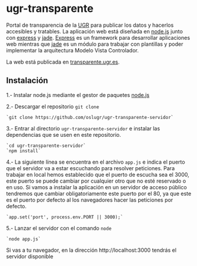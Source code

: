 ugr-transparente
================

Portal de transparencia de la [UGR](http://www.ugr.es/) para publicar los datos y hacerlos accesibles y tratables. La aplicación web está diseñada en [node.js](http://nodejs.org/) junto con [express](http://expressjs.com/) y [jade](http://jade-lang.com/). [Express](http://expressjs.com/) es un framework para desarrollar aplicaciones web mientras que [jade](http://jade-lang.com/) es un módulo para trabajar con plantillas y poder implementar la arquitectura Modelo Vista Controlador.

La web está publicada en [transparente.ugr.es](http://transparente.ugr.es).


## Instalación

1.- Instalar node.js mediante el gestor de paquetes [node.js](https://github.com/joyent/node/wiki/Installing-Node.js-via-package-manager)

2.- Descargar el repositorio `git clone`

    `git clone https://github.com/oslugr/ugr-transparente-servidor`

3.- Entrar al directorio `ugr-transparente-servidor` e instalar las dependencias que se usen en este repositorio.

    `cd ugr-transparente-servidor`
    `npm install`

4.- La siguiente línea se encuentra en el archivo `app.js` e indica el puerto que el servidor va a estar escuchando para resolver peticiones. Para trabajar en local hemos establecido que el puerto de escucha sea el 3000, este puerto se puede cambiar por cualquier otro que no esté reservado o en uso. Si vamos a instalar la aplicación en un servidor de acceso público tendremos que cambiar obligatoriamente este puerto por el 80, ya que este es el puerto por defecto al los navegadores hacer las peticiones por defecto.

    `app.set('port', process.env.PORT || 3000);`

5.- Lanzar el servidor con el comando `node`

    `node app.js`


Si vas a tu navegador, en la dirección http://localhost:3000 tendrás el servidor disponible
